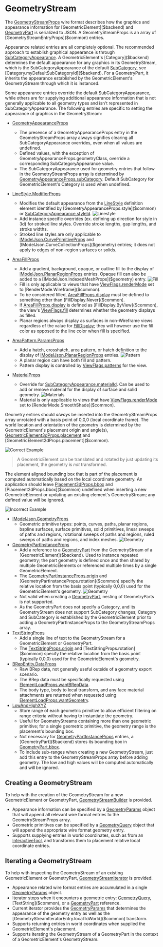 # GeometryStream

The [GeometryStreamProps]($common) wire format describes how the graphics and appearance information for [GeometricElement]($backend) and [GeometryPart]($backend) is serialized to JSON. A GeometryStreamProps is an array of [GeometryStreamEntryProps]($common) entries.

Appearance related entries are all completely optional. The recommended approach to establish graphical appearance is through [SubCategoryAppearance]($common). A GeometricElement's [Category]($backend) determines the default appearance for any graphics in its GeometryStream, which is the SubCategoryAppearance of the default [SubCategory]($backend), see [Category.myDefaultSubCategoryId]($backend). For a GeometryPart, it inherits the appearance established by the GeometricElement's GeometryStream through which it is instanced.

Some appearance entries override the default SubCategoryAppearance, while others are for supplying additional appearance information that is not generally applicable to all geometry types and isn't represented in SubCategoryAppearance. The following entries are specific to setting the appearance of graphics in the GeometryStream:

- [GeometryAppearanceProps]($common)
  - The presence of a GeometryAppearanceProps entry in the GeometryStreamProps array always signifies clearing all SubCategoryAppearance overrides, even when all values are undefined.
  - Defined values, with the exception of GeometryAppearanceProps.geometryClass, override a corresponding SubCategoryAppearance value.
  - The SubCategoryAppearance used for geometry entries that follow in the GeometryStreamProps array is determined by [GeometryAppearanceProps.subCategory]($common). Default SubCategory for GeometricElement's Category is used when undefined.

- [LineStyle.ModifierProps]($common)
  - Modifies the default appearance from the [LineStyle]($backend) definition element identified by [GeometryAppearanceProps.style]($common) or [SubCategoryAppearance.styleId]($common).
  ![Linestyle](./stroked_ls.png "Example of stroked line styles")
  - Add instance specific overrides (ex. defining up direction for style in 3d) for stroked line styles. Override stroke lengths, gap lengths, and stroke widths.
  - Stroked line styles are only applicable to [IModelJson.CurvePrimitiveProps]($geometry) and [IModelJson.CurveCollectionProps]($geometry) entries; it does not apply to edges of non-region surfaces or solids.

- [AreaFillProps]($common)
  - Add a gradient, background, opaque, or outline fill to the display of [IModelJson.PlanarRegionProps]($geometry) entries. Opaque fill can also be added to a [IModelJson.IndexedMeshProps]($geometry) entry.
  ![Fill](./fill_types.png "Example of types of fill")
  - Fill is only applicable to views that have [ViewFlags.renderMode]($common) set to [RenderMode.Wireframe]($common).
  - To be considered filled, [AreaFillProps.display]($common) must be defined to something other than [FillDisplay.Never]($common).
  - If [AreaFillProps.display]($common) is defined as [FillDisplay.ByView]($common), the view's [ViewFlags.fill]($common) determines whether the geometry displays as filled.
  - Planar regions always display as surfaces in non-Wireframe views regardless of the value for [FillDisplay]($common); they will however use the fill color as opposed to the line color when fill is specified.

- [AreaPattern.ParamsProps]($common)
  - Add a hatch, crosshatch, area pattern, or hatch definition to the display of [IModelJson.PlanarRegionProps]($geometry) entries.
  ![Pattern](./pattern_types.png "Example of types of pattern")
  - A planar region can have both fill and pattern.
  - Pattern display is controlled by [ViewFlags.patterns]($common) for the view.

- [MaterialProps]($common)
  - Override for [SubCategoryAppearance.materialId]($common). Can be used to add or remove material for the display of surface and solid geometry.
  ![Materials](./materials.png "Example of materials")
  - Material is only applicable to views that have [ViewFlags.renderMode]($common) set to [RenderMode.SmoothShade]($common).

Geometry entries should *always* be inserted into the GeometryStreamProps array unrotated with a basis point of 0,0,0 (local coordinate frame). The world location and orientation of the geometry is determined by the GeometricElement's placement origin and angle(s), [GeometricElement3dProps.placement]($common) and [GeometricElement2dProps.placement]($common).

![Correct Example](./placement_good.png "Example of correctly defined GeometryStream")

> A GeometricElement can be translated and rotated by just updating its placement, the geometry is *not* transformed.

The element aligned bounding box that is part of the placement is computed automatically based on the local coordinate geometry. An application should leave [Placement3dProps.bbox]($common) and [Placement2dProps.bbox]($common) undefined when inserting a new GeometricElement or updating an existing element's GeometryStream; any defined value will be ignored.

![Incorrect Example](./placement_bad.png "Example of incorrectly defined GeometryStream")

- [IModelJson.GeometryProps]($geometry)
  - Geometric primitive types: points, curves, paths, planar regions, bspline surfaces, surface primitives, solid primitives, linear sweeps of paths and regions, rotational sweeps of paths and regions, ruled sweeps of paths and regions, and index meshes.
    ![Geometry](./geom_types.png "Examples of curve, surface, solid, and mesh geometry")
- [GeometryPartInstanceProps]($common)
  - Add a reference to a [GeometryPart]($backend) from the GeometryStream of a [GeometricElement]($backend). Used to instance repeated geometry; the part geometry is defined once and then shared by multiple GeometricElements or referenced multiple times by a single GeometricElement.
  - The [GeometryPartInstanceProps.origin]($common) and [GeometryPartInstanceProps.rotation]($common) specify the relative location from the basis point (typically 0,0,0) used for the GeometricElement's geometry.
    ![Geometry](./part_refs.png "Example of GeometricElement with GeometryPart references")
  - Not valid when creating a [GeometryPart]($backend), nesting of GeometryParts is not supported.
  - As the GeometryPart does not specify a Category, and its GeometryStream does not support SubCategory changes; Category and SubCategory is established by the GeometricElement prior to adding a GeometryPartInstanceProps to the GeometryStreamProps array.
- [TextStringProps]($common)
  - Add a single line of text to the GeometryStream for a GeometricElement or GeometryPart.
  - The [TextStringProps.origin]($common) and [TextStringProps.rotation]($common) specify the relative location from the basis point (typically 0,0,0) used for the GeometricElement's geometry.
- [BRepEntity.DataProps]($common)
  - Raw BRep data, not generally useful outside of a geometry export scenario.
  - The BRep data must be specifically requested using [ElementLoadProps.wantBRepData]($common).
  - The body type, body to local transform, and any face material attachments are returned when requested using [ElementLoadProps.wantGeometry]($common).
- [LowAndHighXYZ]($geometry)
  - Store range of each geometric primitive to allow efficient filtering on range criteria without having to instantiate the geometry.
  - Useful for GeometryStreams containing more than one geometric primitive; for a single geometric primitive, the geometry range is the placement's bounding box.
  - Not necessary for [GeometryPartInstanceProps]($common) entries, a [GeometryPart]($backend) stores its bounding box in [GeometryPart.bbox]($backend).
  - To include sub-ranges when creating a new GeometryStream, just add this entry to the GeometryStreamProps array before adding geometry. The low and high values will be computed automatically and will be ignored.

## Creating a GeometryStream

To help with the creation of the GeometryStream for a new GeometricElement or GeometryPart, [GeometryStreamBuilder]($common) is provided.

- Appearance information can be specified by a [GeometryParams]($common) object that will append all relevant wire format entries to the GeometryStreamProps array.
- Geometric primitives can be specified by a [GeometryQuery]($geometry) object that will append the appropriate wire format geometry entry.
- Supports supplying entries in world coordinates, such as from an [InteractiveTool]($frontend), and transforms them to placement relative local coordinate entries.

## Iterating a GeometryStream

To help with inspecting the GeometryStream of an existing GeometricElement or GeometryPart, [GeometryStreamIterator]($common) is provided.

- Appearance related wire format entries are accumulated in a single [GeometryParams]($common) object.
- Iterator stops when it encounters a geometric entry: [GeometryQuery]($geometry), [TextString]($common), or a [GeometryPart]($backend) reference.
- Current iterator provides the [GeometryParams]($common) that determines the appearance of the geometry entry as well as the [GeometryStreamIteratorEntry.localToWorld]($common) transform.
- Supports returning entries in world coordinates when supplied the GeometricElement's placement.
- Supports iterating the GeometryStream of a GeometryPart in the context of a GeometricElement's GeometryStream.

